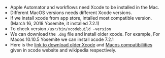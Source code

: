 - Apple Automator and workflows need Xcode to be installed in the Mac.  
- Different MacOS versions needs different Xcode versions.
- If we install xcode from app store, intalled most compatible version. (March 16, 2018 Yosemite, it installed 7.2.1)
- To check version `/usr/bin/xcodebuild -version`
- We can download the `.dmg` file and install older xcode.
   For example, For Macos 10.10.5 Yosemite we can install xcode 7.2.1
- Here is the [link to download older Xcode](https://developer.apple.com/download/more/?name=Xcode)
  and [Macos compatibiliities](https://en.wikipedia.org/wiki/Xcode) given in xcode website and wikipedia respectively.
